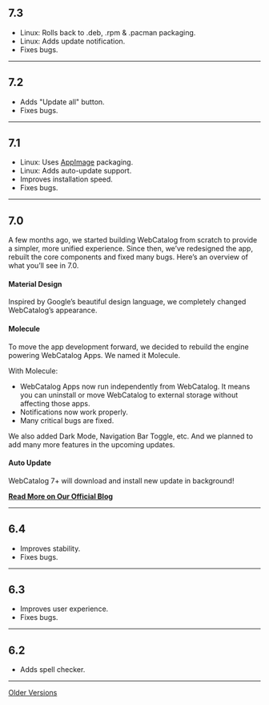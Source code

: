## 7.3
- Linux: Rolls back to .deb, .rpm & .pacman packaging.
- Linux: Adds update notification.
- Fixes bugs.

---

## 7.2
- Adds "Update all" button.
- Fixes bugs.

---

## 7.1
- Linux: Uses [AppImage](https://appimage.org/) packaging.
- Linux: Adds auto-update support.
- Improves installation speed.
- Fixes bugs.

---

## 7.0
A few months ago, we started building WebCatalog from scratch to provide a simpler, more unified experience. Since then, we’ve redesigned the app, rebuilt the core components and fixed many bugs. Here’s an overview of what you’ll see in 7.0.

#### Material Design
Inspired by Google’s beautiful design language, we completely changed WebCatalog’s appearance.

#### Molecule
To move the app development forward, we decided to rebuild the engine powering WebCatalog Apps. We named it Molecule.

With Molecule:

- WebCatalog Apps now run independently from WebCatalog. It means you can uninstall or move WebCatalog to external storage without affecting those apps. 
- Notifications now work properly.
- Many critical bugs are fixed.

We also added Dark Mode, Navigation Bar Toggle, etc. And we planned to add many more features in the upcoming updates.

#### Auto Update
WebCatalog 7+ will download and install new update in background!

**[Read More on Our Official Blog](https://medium.com/webcatalog/announcing-webcatalog-7-0-c5bafe5442a8)**

---

## 6.4
- Improves stability.
- Fixes bugs.

---

## 6.3
- Improves user experience.
- Fixes bugs.

---

## 6.2
- Adds spell checker.

---
[Older Versions](https://raw.githubusercontent.com/webcatalog/webcatalog/master/RELEASE_NOTES0.md)
